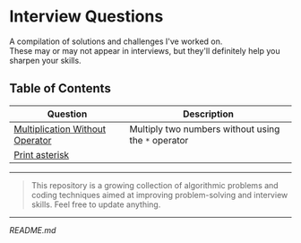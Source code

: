 # Interview Questions

A compilation of solutions and challenges I've worked on.  
These may or may not appear in interviews, but they'll definitely help you sharpen your skills.

## Table of Contents

| Question | Description |
|----------|-------------|
| [Multiplication Without Operator](./multiplication_without_operator/README.md) | Multiply two numbers without using the `*` operator |
|[Print asterisk](./print_shape/README.md)||

---

> This repository is a growing collection of algorithmic problems and coding techniques aimed at improving problem-solving and interview skills.
> Feel free to update anything.

---

*README.md*
